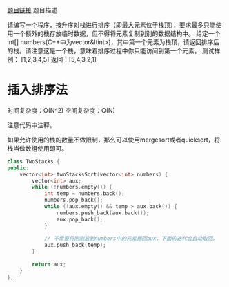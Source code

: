 [题目链接][1]
题目描述

请编写一个程序，按升序对栈进行排序（即最大元素位于栈顶），要求最多只能使用一个额外的栈存放临时数据，但不得将元素复制到别的数据结构中。
给定一个int[] numbers(C++中为vector&ltint>)，其中第一个元素为栈顶，请返回排序后的栈。请注意这是一个栈，意味着排序过程中你只能访问到第一个元素。
测试样例：
[1,2,3,4,5]
返回：[5,4,3,2,1]


# 插入排序法
时间复杂度：O(N^2)
空间复杂度：O(N)

注意代码中注释。

如果允许使用的栈的数量不做限制，那么可以使用mergesort或者quicksort，将栈当做数组使用即可。

```cpp
class TwoStacks {
public:
    vector<int> twoStacksSort(vector<int> numbers) {
        vector<int> aux;
        while (!numbers.empty()) {
            int temp = numbers.back();
            numbers.pop_back();
            while (!aux.empty() && temp > aux.back()) {
                numbers.push_back(aux.back());
                aux.pop_back();
            }
            
            // 不需要将刚刚放到numbers中的元素挪回aux，下面的迭代会自动取回。
            aux.push_back(temp);
        }
        
        return aux;
    }
};
```

[1]: http://www.nowcoder.com/practice/d0d0cddc1489476da6b782a6301e7dec?tpId=8&tqId=11009&rp=1&ru=/ta/cracking-the-coding-interview&qru=/ta/cracking-the-coding-interview/question-ranking
